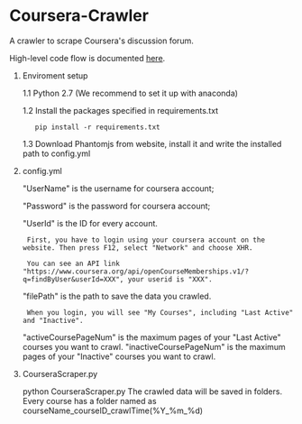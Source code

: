 # Coursera-Crawler
A crawler to scrape Coursera's discussion forum.

High-level code flow is documented <a href="https://github.com/anyahui120/Coursera-Crawler/blob/master/diagram.jpg"> here</a>.

1. Enviroment setup

      1.1 Python 2.7 (We recommend to set it up with anaconda)
  
      1.2 Install the packages specified in requirements.txt
  
	      pip install -r requirements.txt
  
      1.3 Download Phantomjs from website, install it and write the installed path to config.yml

2. config.yml

	"UserName" is the username for coursera account;
	
	"Password" is the password for coursera account;
	
	"UserId" is the ID for every account.
	    
	    First, you have to login using your coursera account on the website. Then press F12, select "Network" and choose XHR. 
	    
	    You can see an API link "https://www.coursera.org/api/openCourseMemberships.v1/?q=findByUser&userId=XXX", your userid is "XXX".
	
	"filePath" is the path to save the data you crawled.
  
        When you login, you will see "My Courses", including "Last Active" and "Inactive".
	"activeCoursePageNum" is the maximum pages of your "Last Active" courses you want to crawl.
	"inactiveCoursePageNum" is the maximum pages of your "Inactive" courses you want to crawl.

3. CourseraScraper.py

	python CourseraScraper.py
	The crawled data will be saved in folders. Every course has a folder named as courseName_courseID_crawlTime(%Y_%m_%d)
